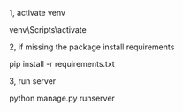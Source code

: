 1, activate venv

venv\Scripts\activate


2, if missing the package install requirements

pip install -r requirements.txt


3, run server

python manage.py runserver

